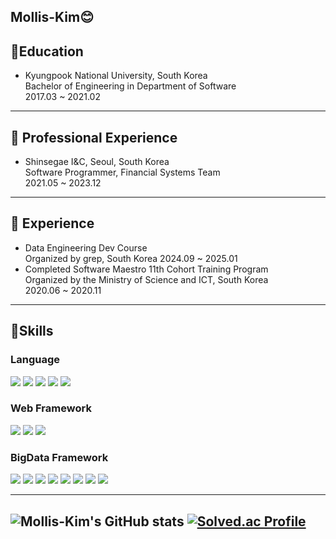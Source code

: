 ## Mollis-Kim😊
## 🏫Education
- Kyungpook National University, South Korea  
Bachelor of Engineering in Department of Software  
2017.03 ~ 2021.02
---
## 💼 Professional Experience  
- Shinsegae I&C, Seoul, South Korea  
Software Programmer, Financial Systems Team  
2021.05 ~ 2023.12 
---
## 📖 Experience 
- Data Engineering Dev Course  
Organized by grep, South Korea
2024.09 ~ 2025.01
- Completed Software Maestro 11th Cohort Training Program  
Organized by the Ministry of Science and ICT, South Korea  
2020.06 ~ 2020.11


---
## 💪Skills
### Language
<div>
<img src="https://img.shields.io/badge/Python-3776AB?style=flat-square&logo=Python&logoColor=white"/>
<img src="https://img.shields.io/badge/C++-00599C?style=flat-square&logo=C++&logoColor=white"/>
<img src="https://img.shields.io/badge/C-A8B9CC?style=flat-square&logo=C&logoColor=white"/>
<img src="https://img.shields.io/badge/Java-3776AB?style=flat-square&logo=Java&logoColor=white"/>
<img src="https://img.shields.io/badge/JavaScript-F7DF1E?style=flat-square&logo=JavaScript&logoColor=white"/>
</div>

### Web Framework
<div>
<img src="https://img.shields.io/badge/Spring-6DB33F?style=flat-square&logo=Spring&logoColor=white"/>
<img src="https://img.shields.io/badge/Spring Boot-6DB33F?style=flat-square&logo=Spring Boot&logoColor=white"/>
<img src="https://img.shields.io/badge/Django-092E20?style=flat-square&logo=Django&logoColor=white"/>
</div>

### BigData Framework
<div>
<img src="https://img.shields.io/badge/apachehadoop-66CCFF?style=flat-square&logo=apachehadoop&logoColor=white"/>
<img src="https://img.shields.io/badge/Apache Spark-E25A1C?style=flat-square&logo=Apache Spark&logoColor=white"/>
<img src="https://img.shields.io/badge/amazonredshift-8C4FFF?style=flat-square&logo=amazonredshift&logoColor=white"/>  
<img src="https://img.shields.io/badge/snowflake-29B5E8?style=flat-square&logo=snowflake&logoColor=white"/>  
<img src="https://img.shields.io/badge/apachehive-FDEE21?style=flat-square&logo=apachehive&logoColor=white"/>
<img src="https://img.shields.io/badge/apachekafka-231F20?style=flat-square&logo=apachekafka&logoColor=white"/>
<img src="https://img.shields.io/badge/trino-DD00A1?style=flat-square&logo=trino&logoColor=white"/>
<img src="https://img.shields.io/badge/apachesuperset-20A6C9?style=flat-square&logo=apachesuperset&logoColor=white"/>

</div>

---
![Mollis-Kim's GitHub stats](https://github-readme-stats.vercel.app/api?username=anuraghazra&show_icons=true&theme=tokyonight)
[![Solved.ac Profile](http://mazassumnida.wtf/api/v2/generate_badge?boj=himuchik)](https://solved.ac/himuchik/)
---
